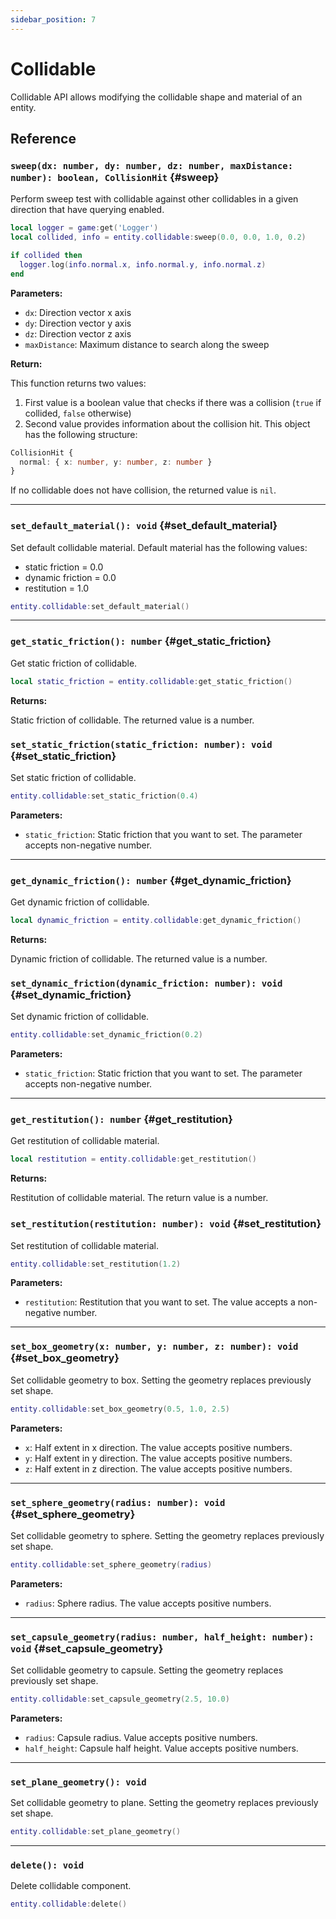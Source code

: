 ```yaml
---
sidebar_position: 7
---
```


# Collidable

Collidable API allows modifying the collidable shape and material of an entity.

## Reference

### `sweep(dx: number, dy: number, dz: number, maxDistance: number): boolean, CollisionHit` {#sweep}

Perform sweep test with collidable against other collidables in a given direction that have querying enabled.

```lua
local logger = game:get('Logger')
local collided, info = entity.collidable:sweep(0.0, 0.0, 1.0, 0.2)

if collided then
  logger.log(info.normal.x, info.normal.y, info.normal.z)
end
```

**Parameters:**

- `dx`: Direction vector x axis
- `dy`: Direction vector y axis
- `dz`: Direction vector z axis
- `maxDistance`: Maximum distance to search along the sweep

**Return:**

This function returns two values:

1. First value is a boolean value that checks if there was a collision (`true` if collided, `false` otherwise)
2. Second value provides information about the collision hit. This object has the following structure:

```ts
CollisionHit {
  normal: { x: number, y: number, z: number }
}
```

If no collidable does not have collision, the returned value is `nil`.

---

### `set_default_material(): void` {#set_default_material}

Set default collidable material. Default material has the following values:

- static friction = 0.0
- dynamic friction = 0.0
- restitution = 1.0

```lua
entity.collidable:set_default_material()
```

---

### `get_static_friction(): number` {#get_static_friction}

Get static friction of collidable.

```lua
local static_friction = entity.collidable:get_static_friction()
```

**Returns:**

Static friction of collidable. The returned value is a number.

### `set_static_friction(static_friction: number): void` {#set_static_friction}

Set static friction of collidable.

```lua
entity.collidable:set_static_friction(0.4)
```

**Parameters:**

- `static_friction`: Static friction that you want to set. The parameter accepts non-negative number.

---

### `get_dynamic_friction(): number` {#get_dynamic_friction}

Get dynamic friction of collidable.

```lua
local dynamic_friction = entity.collidable:get_dynamic_friction()
```

**Returns:**

Dynamic friction of collidable. The returned value is a number.

### `set_dynamic_friction(dynamic_friction: number): void` {#set_dynamic_friction}

Set dynamic friction of collidable.

```lua
entity.collidable:set_dynamic_friction(0.2)
```

**Parameters:**

- `static_friction`: Static friction that you want to set. The parameter accepts non-negative number.

---

### `get_restitution(): number` {#get_restitution}

Get restitution of collidable material.

```lua
local restitution = entity.collidable:get_restitution()
```

**Returns:**

Restitution of collidable material. The return value is a number.

### `set_restitution(restitution: number): void` {#set_restitution}

Set restitution of collidable material.

```lua
entity.collidable:set_restitution(1.2)
```

**Parameters:**

- `restitution`: Restitution that you want to set. The value accepts a non-negative number.

---

### `set_box_geometry(x: number, y: number, z: number): void` {#set_box_geometry}

Set collidable geometry to box. Setting the geometry replaces previously set shape.

```lua
entity.collidable:set_box_geometry(0.5, 1.0, 2.5)
```

**Parameters:**

- `x`: Half extent in x direction. The value accepts positive numbers.
- `y`: Half extent in y direction. The value accepts positive numbers.
- `z`: Half extent in z direction. The value accepts positive numbers.

---

### `set_sphere_geometry(radius: number): void` {#set_sphere_geometry}

Set collidable geometry to sphere. Setting the geometry replaces previously set shape.

```lua
entity.collidable:set_sphere_geometry(radius)
```

**Parameters:**

- `radius`: Sphere radius. The value accepts positive numbers.

---

### `set_capsule_geometry(radius: number, half_height: number): void` {#set_capsule_geometry}

Set collidable geometry to capsule. Setting the geometry replaces previously set shape.

```lua
entity.collidable:set_capsule_geometry(2.5, 10.0)
```

**Parameters:**

- `radius`: Capsule radius. Value accepts positive numbers.
- `half_height`: Capsule half height. Value accepts positive numbers.

---

### `set_plane_geometry(): void`

Set collidable geometry to plane. Setting the geometry replaces previously set shape.

```lua
entity.collidable:set_plane_geometry()
```

---

### `delete(): void`

Delete collidable component.

```lua
entity.collidable:delete()
```
